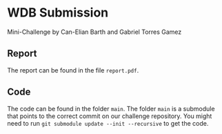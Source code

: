 # WDB Submission
Mini-Challenge by Can-Elian Barth and Gabriel Torres Gamez

## Report
The report can be found in the file `report.pdf`.

## Code
The code can be found in the folder `main`. The folder `main` is a submodule that points to the correct commit on our challenge repository. You might need to run `git submodule update --init --recursive` to get the code.